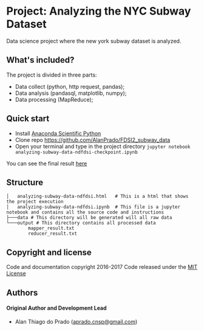 # Project: Analyzing the NYC Subway Dataset

Data science project where the new york subway dataset is analyzed.

## What's included?

The project is divided in three parts:
* Data collect (python, http request, pandas);
* Data analysis (pandasql, matplotlib, numpy);
* Data processing (MapReduce);

## Quick start

* Install [Anaconda Scientific Python](https://store.continuum.io/cshop/anaconda/)
* Clone repo https://github.com/AlanPrado/FDSI2_subway_data
* Open your terminal and type in the project directory `jupyter notebook analyzing-subway-data-ndfdsi-checkpoint.ipynb`

You can see the final result [here](https://alanprado.github.io/FDSI2_subway_data/analyzing-subway-data-ndfdsi.html)

## Structure

```
│   analyzing-subway-data-ndfdsi.html   # This is a html that shows the project execution
│   analyzing-subway-data-ndfdsi.ipynb  # This file is a jupyter notebook and contains all the source code and instructions
├───data # This directory will be generated will all raw data 
└───output # This directory contains all processed data
        mapper_result.txt
        reducer_result.txt
```
## Copyright and license
Code and documentation copyright 2016-2017 Code released under the [MIT License](https://github.com/AlanPrado/FDSI2_subway_data/blob/master/LICENSE)

## Authors

#### Original Author and Development Lead

- Alan Thiago do Prado (aprado.cnsp@gmail.com)

